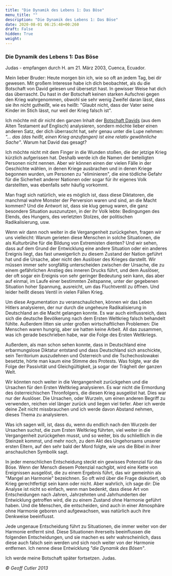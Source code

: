 ```yaml
---
title: "Die Dynamik des Lebens 1: Das Böse"
menu_title: ""
description: "Die Dynamik des Lebens 1: Das Böse"
date: 2020-08-01 06:25:48+00:260
draft: False
hidden: True
weight:
---
```

### Die Dynamik des Lebens 1: Das Böse

Judas - empfangen durch H. am 21. März 2003, Cuenca, Ecuador.

Mein lieber Bruder: Heute morgen bin ich, wie so oft an jedem Tag, bei dir gewesen. Mit großem Interesse habe ich dich beobachtet, als du die Botschaft von David gelesen und übersetzt hast. In gewisser Weise hat dich das überrascht. Du hast in der Botschaft keinen starken Aufschrei gegen den Krieg wahrgenommen, obwohl sie sehr wenig Zweifel daran lässt, dass sie ihn nicht gutheißt, wie es heißt: "Glaubt nicht, dass der Vater seine Kinder im Stich lässt, nur weil der Krieg falsch ist".

Ich möchte mit dir nicht den ganzen Inhalt der [Botschaft Davids](https://new-birth.net/contemporary-messages/messages-sorted-year/messages-2003/participate-at-least-with-your-prayers-pjr-20-mar-2003/) (aus dem Alten Testament auf Englisch) analysieren, sondern möchte lieber einen anderen Satz, der dich überrascht hat, sehr genau unter die Lupe nehmen: *"... das (das heißt, einen Krieg anzufangen) ist eine relativ gewöhnliche Sache"*. Warum hat David das gesagt?

Ich möchte nicht mit dem Finger in die Wunden stoßen, die der jetzige Krieg kürzlich aufgerissen hat. Deshalb werde ich die Namen der beteiligten Personen nicht nennen. Aber wir können einen der vielen Fälle in der Geschichte wählen, in denen Kriege ausbrachen und in denen Kriege begonnen wurden, um Personen zu "eliminieren", die eine tödliche Gefahr für die Sicherheit anderer Nationen oder sogar für ihr eigenes Volk darstellten, was ebenfalls sehr häufig vorkommt.

Man fragt sich natürlich, wie es möglich ist, dass diese Diktatoren, die manchmal wahre Monster der Perversion waren und sind, an die Macht kommen? Und die Antwort ist, dass sie klug genug waren, die ganz besondere Situation auszunutzen, in der ihr Volk lebte: Bedingungen des Elends, des Hungers, des verletzten Stolzes, der politischen Radikalisierung, usw.

Wenn wir dann noch weiter in die Vergangenheit zurückgehen, fragen wir uns vielleicht: Warum gerieten diese Menschen in solche Situationen, die als Kulturbrühe für die Bildung von Extremisten dienten? Und wir sehen, dass auf dem Grund der Entwicklung eine andere Situation oder ein anderes Ereignis liegt, das fast unweigerlich zu diesem Zustand der Nation geführt hat und die Ursache, aber nicht den Auslöser des Krieges darstellt. Wir müssen immer sehr sorgfältig unterscheiden zwischen der Ursache, die zu einem gefährlichen Anstieg des inneren Drucks führt, und dem Auslöser, der oft sogar ein Ereignis von sehr geringer Bedeutung sein kann, das aber auf einmal, im Laufe einer bestimmten Zeitspanne, unter der gegebenen Situation hoher Spannung, ausreicht, um das Fluchtventil zu öffnen. Und leider heißt dieses Ventil in vielen Fällen Krieg.

Um diese Argumentation zu veranschaulichen, können wir das Leben Hitlers analysieren, der nur durch die ungeheure Radikalisierung in Deutschland an die Macht gelangen konnte. Es war auch einflussreich, dass sich die deutsche Bevölkerung nach dem Ersten Weltkrieg falsch behandelt fühlte. Außerdem litten sie unter großen wirtschaftlichen Problemen: Die Menschen waren hungrig, aber sie hatten keine Arbeit. All das zusammen, was ich gerade beschrieben habe, war die Folge des Ersten Weltkriegs.

Außerdem, als man schon sehen konnte, dass in Deutschland eine erbarmungslose Diktatur entstand und dass Deutschland sich anschickte, sein Territorium auszudehnen und Österreich und die Tschechoslowakei besetzte, hörte man kaum eine Stimme des Protests. Was folgte, war die Folge der Passivität und Gleichgültigkeit, ja sogar der Trägheit der ganzen Welt.

Wir könnten noch weiter in die Vergangenheit zurückgehen und die Ursachen für den Ersten Weltkrieg analysieren. Es war nicht die Ermordung des österreichischen Thronfolgers, die diesen Krieg ausgelöst hat. Dies war nur der Auslöser. Die Ursachen, oder Wurzeln, um einen anderen Begriff zu verwenden, reichen viel länger zurück und liegen viel tiefer. Aber ich werde deine Zeit nicht missbrauchen und ich werde davon Abstand nehmen, dieses Thema zu analysieren.

Was ich sagen will, ist, dass du, wenn du endlich nach den Wurzeln der Ursachen suchst, die zum Ersten Weltkrieg führten, viel weiter in die Vergangenheit zurückgehen musst, und so weiter, bis du schließlich in die Steinzeit kommst, und mehr noch, zu dem Akt des Ungehorsams unserer ersten Eltern, auf den sehr bald der Mord folgte, wie uns die Bibel in ihrer anschaulichen Symbolik sagt.

In jeder menschlichen Entscheidung steckt ein gewisses Potenzial für das Böse. Wenn der Mensch diesem Potenzial nachgibt, wird eine Kette von Ereignissen ausgelöst, die zu einem Ergebnis führt, das wir gemeinhin als "Mangel an Harmonie" bezeichnen. So oft wird über die Frage diskutiert, ob Krieg gerechtfertigt sein kann oder nicht. Aber wahrlich, ich sage dir: Die Analyse ist nicht so einfach, wenn man bedenkt, dass diese Art von Entscheidungen nach Jahren, Jahrzehnten und Jahrhunderten der Entwicklung getroffen wird, die zu einem Zustand ohne Harmonie geführt haben. Und die Menschen, die entscheiden, sind auch in einer Atmosphäre ohne Harmonie geboren und aufgewachsen, was natürlich auch ihre Denkweise beeinflusst.

Jede ungenaue Entscheidung führt zu Situationen, die immer weiter von der Harmonie entfernt sind. Diese Situationen ihrerseits beeinflussen die folgenden Entscheidungen, und sie machen es sehr wahrscheinlich, dass diese auch falsch sein werden und sich noch weiter von der Harmonie entfernen. Ich nenne diese Entwicklung *"die Dynamik des Bösen"*.

Ich werde meine Botschaft später fortsetzen. Judas.

*© Geoff Cutler 2013*
